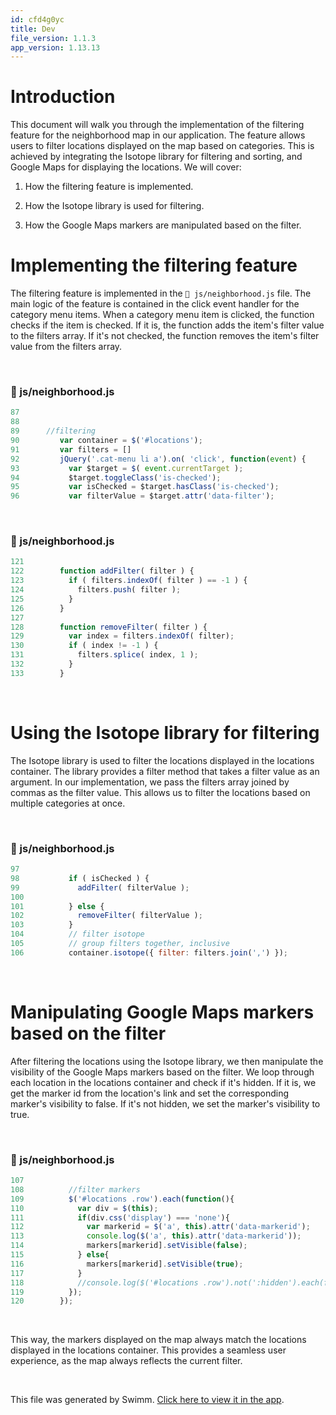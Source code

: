 ```yaml
---
id: cfd4g0yc
title: Dev
file_version: 1.1.3
app_version: 1.13.13
---
```


# Introduction

This document will walk you through the implementation of the filtering feature for the neighborhood map in our application. The feature allows users to filter locations displayed on the map based on categories. This is achieved by integrating the Isotope library for filtering and sorting, and Google Maps for displaying the locations. We will cover:

1.  How the filtering feature is implemented.

2.  How the Isotope library is used for filtering.

3.  How the Google Maps markers are manipulated based on the filter.

# Implementing the filtering feature

The filtering feature is implemented in the `📄 js/neighborhood.js` file. The main logic of the feature is contained in the click event handler for the category menu items. When a category menu item is clicked, the function checks if the item is checked. If it is, the function adds the item's filter value to the filters array. If it's not checked, the function removes the item's filter value from the filters array.

<br/>


<!-- NOTE-swimm-snippet: the lines below link your snippet to Swimm -->
### 📄 js/neighborhood.js
```javascript
87     
88     
89      //filtering
90         var container = $('#locations');
91         var filters = []
92         jQuery('.cat-menu li a').on( 'click', function(event) {
93           var $target = $( event.currentTarget );
94           $target.toggleClass('is-checked');
95           var isChecked = $target.hasClass('is-checked');
96           var filterValue = $target.attr('data-filter');
```

<br/>


<!-- NOTE-swimm-snippet: the lines below link your snippet to Swimm -->
### 📄 js/neighborhood.js
```javascript
121    
122        function addFilter( filter ) {
123          if ( filters.indexOf( filter ) == -1 ) {
124            filters.push( filter );
125          }
126        }
127    
128        function removeFilter( filter ) {
129          var index = filters.indexOf( filter);
130          if ( index != -1 ) {
131            filters.splice( index, 1 );
132          }
133        }
```

<br/>

# Using the Isotope library for filtering

The Isotope library is used to filter the locations displayed in the locations container. The library provides a filter method that takes a filter value as an argument. In our implementation, we pass the filters array joined by commas as the filter value. This allows us to filter the locations based on multiple categories at once.

<br/>


<!-- NOTE-swimm-snippet: the lines below link your snippet to Swimm -->
### 📄 js/neighborhood.js
```javascript
97     
98           if ( isChecked ) {
99             addFilter( filterValue );
100    
101          } else {
102            removeFilter( filterValue );
103          }
104          // filter isotope
105          // group filters together, inclusive
106          container.isotope({ filter: filters.join(',') });
```

<br/>

# Manipulating Google Maps markers based on the filter

After filtering the locations using the Isotope library, we then manipulate the visibility of the Google Maps markers based on the filter. We loop through each location in the locations container and check if it's hidden. If it is, we get the marker id from the location's link and set the corresponding marker's visibility to false. If it's not hidden, we set the marker's visibility to true.

<br/>


<!-- NOTE-swimm-snippet: the lines below link your snippet to Swimm -->
### 📄 js/neighborhood.js
```javascript
107    
108          //filter markers
109          $('#locations .row').each(function(){
110            var div = $(this);
111            if(div.css('display') === 'none'){
112              var markerid = $('a', this).attr('data-markerid');
113              console.log($('a', this).attr('data-markerid'));
114              markers[markerid].setVisible(false);
115            } else{
116              markers[markerid].setVisible(true);
117            }
118            //console.log($('#locations .row').not(':hidden').each(function(){ $('a',this).attr('data-markerid')}));
119          });
120        });
```

<br/>

This way, the markers displayed on the map always match the locations displayed in the locations container. This provides a seamless user experience, as the map always reflects the current filter.

<br/>

This file was generated by Swimm. [Click here to view it in the app](https://app.swimm.io/repos/Z2l0aHViJTNBJTNBd3AtbWFwcyUzQSUzQWRlbGlvbjE=/docs/cfd4g0yc).
